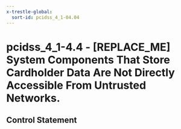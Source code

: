 ```yaml
---
x-trestle-global:
  sort-id: pcidss_4_1-04.04
---
```


# pcidss_4_1-4.4 - \[REPLACE_ME\] System Components That Store Cardholder Data Are Not Directly Accessible From Untrusted Networks.

## Control Statement
